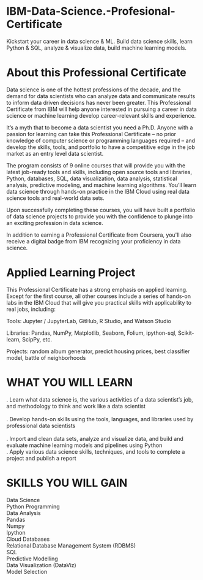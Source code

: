 # IBM-Data-Science.-Profesional-Certificate
Kickstart your career in data science &amp; ML. Build data science skills, learn Python &amp; SQL, analyze &amp; visualize data, build machine learning models.

# About this Professional Certificate
Data science is one of the hottest professions of the decade, and the demand for data scientists who can analyze data and communicate results to inform data driven decisions has never been greater. This Professional Certificate from IBM will help anyone interested in pursuing a career in data science or machine learning develop career-relevant skills and experience. 

It’s a myth that to become a data scientist you need a Ph.D. Anyone with a passion for learning can take this Professional Certificate – no prior knowledge of computer science or programming languages required – and develop the skills, tools, and portfolio to have a competitive edge in the job market as an entry level data scientist.

The program consists of 9 online courses that will provide you with the latest job-ready tools and skills, including open source tools and libraries, Python, databases, SQL, data visualization, data analysis, statistical analysis, predictive modeling, and machine learning algorithms. You’ll learn data science through hands-on practice in the IBM Cloud using real data science tools and real-world data sets.

Upon successfully completing these courses, you will have built a portfolio of data science projects to provide you with the confidence to plunge into an exciting profession in data science.

In addition to earning a Professional Certificate from Coursera, you'll also receive a digital badge from IBM recognizing your proficiency in data science. 

# Applied Learning Project
This Professional Certificate has a strong emphasis on applied learning. Except for the first course, all other courses include a series of hands-on labs in the IBM Cloud that will give you practical skills with applicability to real jobs, including: 

Tools: Jupyter / JupyterLab, GitHub, R Studio, and Watson Studio 

Libraries: Pandas, NumPy, Matplotlib, Seaborn, Folium, ipython-sql, Scikit-learn, ScipPy, etc. 

Projects: random album generator, predict housing prices, best classifier model, battle of neighborhoods 

# WHAT YOU WILL LEARN
. Learn what data science is, the various activities of a data scientist’s job, and methodology to think and work like a data scientist<br>  
. Develop hands-on skills using the tools, languages, and libraries used by professional data scientists<br>  
. Import and clean data sets, analyze and visualize data, and build and evaluate machine learning models and pipelines using Python<br> 
. Apply various data science skills, techniques, and tools to complete a project and publish a report

# SKILLS YOU WILL GAIN
Data Science<br>
Python Programming<br>
Data Analysis<br>
Pandas<br>
Numpy<br>
Ipython<br>
Cloud Databases<br>
Relational Database Management System (RDBMS)<br>
SQL<br>
Predictive Modelling<br>
Data Visualization (DataViz)<br>
Model Selection<br>

